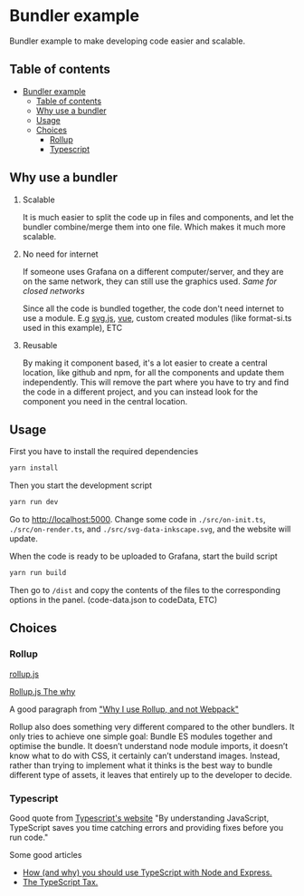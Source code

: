 # Bundler example

Bundler example to make developing code easier and scalable.

## Table of contents

- [Bundler example](#bundler-example)
  - [Table of contents](#table-of-contents)
  - [Why use a bundler](#why-use-a-bundler)
  - [Usage](#usage)
  - [Choices](#choices)
    - [Rollup](#rollup)
    - [Typescript](#typescript)

## Why use a bundler

1. Scalable

    It is much easier to split the code up in files and components, and let the bundler combine/merge them into one file. Which makes it much more scalable.

2. No need for internet

    If someone uses Grafana on a different computer/server, and they are on the same network, they can still use the graphics used. *Same for closed networks*

    Since all the code is bundled together, the code don't need internet to use a module. E.g [svg.js](https://svgjs.com/docs/3.0/), [vue](https://vuejs.org/), custom created modules (like format-si.ts used in this example), ETC

3. Reusable

    By making it component based, it's a lot easier to create a central location, like github and npm, for all the components and update them independently. This will remove the part where you have to try and find the code in a different project, and you can instead look for the component you need in the central location.

## Usage

First you have to install the required dependencies

```bash
yarn install
```

Then you start the development script

```bash
yarn run dev
```

Go to <http://localhost:5000>. Change some code in `./src/on-init.ts`,  `./src/on-render.ts`, and `./src/svg-data-inkscape.svg`, and the website will update.

When the code is ready to be uploaded to Grafana, start the build script

```bash
yarn run build
```

Then go to `/dist` and copy the contents of the files to the corresponding options in the panel. (code-data.json to codeData, ETC)

## Choices

### Rollup

[rollup.js](https://rollupjs.org/guide/en/)

[Rollup.js The why](https://rollupjs.org/guide/en/#the-why)

A good paragraph from ["Why I use Rollup, and not Webpack"](https://medium.com/@PepsRyuu/why-i-use-rollup-and-not-webpack-e3ab163f4fd3)

Rollup also does something very different compared to the other bundlers. It only tries to achieve one simple goal: Bundle ES modules together and optimise the bundle. It doesn’t understand node module imports, it doesn’t know what to do with CSS, it certainly can’t understand images. Instead, rather than trying to implement what it thinks is the best way to bundle different type of assets, it leaves that entirely up to the developer to decide.

### Typescript

Good quote from [Typescript's website](https://www.typescriptlang.org/) "By understanding JavaScript, TypeScript saves you time catching errors and providing fixes before you run code."

Some good articles

- [How (and why) you should use TypeScript with Node and Express.](https://medium.com/javascript-in-plain-english/typescript-with-node-and-express-js-why-when-and-how-eb6bc73edd5d)
- [The TypeScript Tax.](https://medium.com/javascript-scene/the-typescript-tax-132ff4cb175b)

